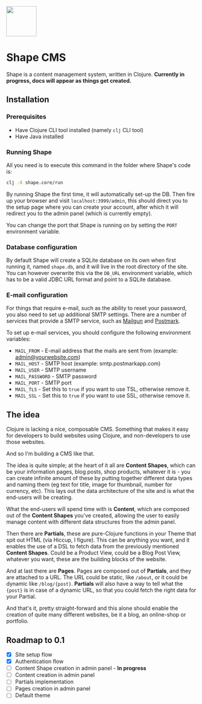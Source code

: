 <img src="https://github.com/askonomm/shape/assets/84135165/4297d93e-9a9e-4ba5-b6aa-72d6aef35930" width="80" />

# Shape CMS

Shape is a content management system, written in Clojure. **Currently in progress, docs will appear as things get created.**

## Installation

### Prerequisites

- Have Clojure CLI tool installed (namely `clj` CLI tool)
- Have Java installed

### Running Shape

All you need is to execute this command in the folder where Shape's code is:

```bash
clj -X shape.core/run
```

By running Shape the first time, it will automatically set-up the DB. Then fire up your browser and visit `localhost:3999/admin`, this should direct you to the setup page where you can create your account, after which it will redirect you to the admin panel (which is currently empty).

You can change the port that Shape is running on by setting the `PORT` environment variable.

### Database configuration

By default Shape will create a SQLite database on its own when first running it, named `shape.db`, and it will live in the root directory of the site. You can however overwrite this via the `DB_URL` environment variable, which has to be a valid JDBC URL format and point to a SQLite database.

### E-mail configuration

For things that require e-mail, such as the ability to reset your password, you also need to set up additional SMTP settings. There are a number of services that provide a SMTP service, such as [Mailgun]() and [Postmark](). 

To set up e-mail services, you should configure the following environment variables:

- `MAIL_FROM` - E-mail address that the mails are sent from (example: admin@yourwebsite.com)
- `MAIL_HOST` - SMTP host (example: smtp.postmarkapp.com)
- `MAIL_USER` - SMTP username
- `MAIL_PASSWORD` - SMTP password
- `MAIL_PORT` - SMTP port
- `MAIL_TLS` - Set this to `true` if you want to use TSL, otherwise remove it.
- `MAIL_SSL` - Set this to `true` if you want to use SSL, otherwise remove it.

## The idea

Clojure is lacking a nice, composable CMS. Something that makes it easy for developers to build websites using Clojure, and non-developers to use those websites. 

And so I'm building a CMS like that. 

The idea is quite simple; at the heart of it all are **Content Shapes**, which can be your information pages, blog posts, shop products, whatever it is - you can create infinite amount of these by putting together different data types and naming them (eg text for title, image for thumbnail, number for currency, etc). This lays out the data architecture of the site and is what the end-users will be creating. 

What the end-users will spend time with is **Content**, which are composed out of the **Content Shapes** you've created, allowing the user to easily manage content with different data structures from the admin panel.

Then there are **Partials**, these are pure-Clojure functions in your Theme that spit out HTML (via Hiccup, I figure). This can be anything you want, and it enables the use of a DSL to fetch data from the previously mentioned **Content Shapes**. Could be a Product View, could be a Blog Post View, whatever you want, these are the building blocks of the website. 

And at last there are **Pages**. Pages are composed out of **Partials**, and they are attached to a URL. The URL could be static, like `/about`, or it could be dynamic like `/blog/{post}`. **Partials** will also have a way to tell what the `{post}` is in case of a dynamic URL, so that you could fetch the right data for your Partial. 

And that's it, pretty straight-forward and this alone should enable the creation of quite many different websites, be it a blog, an online-shop or portfolio. 

## Roadmap to 0.1

- [x] Site setup flow
- [x] Authentication flow
- [ ] Content Shape creation in admin panel - **In progress** 
- [ ] Content creation in admin panel
- [ ] Partials implementation
- [ ] Pages creation in admin panel
- [ ] Default theme
